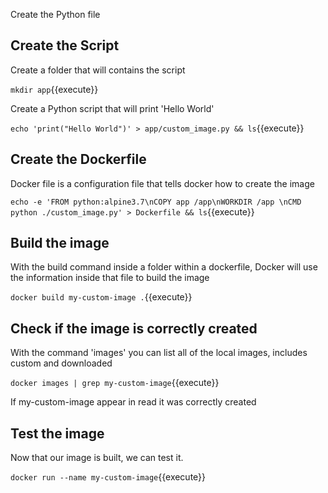 Create the Python file

## Create the Script

Create a folder that will contains the script

`mkdir app`{{execute}}

Create a Python script that will print 'Hello World'

`echo 'print("Hello World")' > app/custom_image.py && ls`{{execute}}

## Create the Dockerfile

Docker file is a configuration file that tells docker how to create the image

`echo -e 'FROM python:alpine3.7\nCOPY app /app\nWORKDIR /app \nCMD python ./custom_image.py' > Dockerfile && ls`{{execute}}

## Build the image

With the build command inside a folder within a dockerfile, Docker will use the information inside that file to build the image

`docker build my-custom-image .`{{execute}}

## Check if the image is correctly created

With the command 'images' you can list all of the local images, includes custom and downloaded

`docker images | grep my-custom-image`{{execute}}

If my-custom-image appear in read it was correctly created

## Test the image

Now that our image is built, we can test it.

`docker run --name my-custom-image`{{execute}}